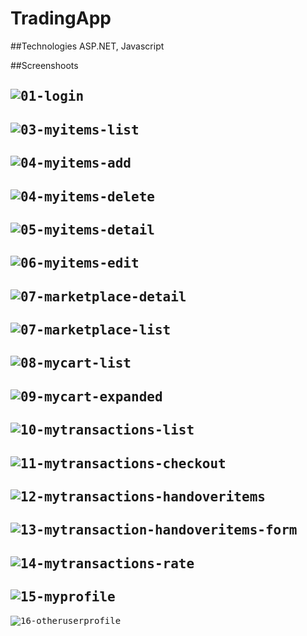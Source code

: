 # TradingApp

##Technologies
ASP.NET, Javascript

##Screenshoots

<kbd>![01-login](https://cloud.githubusercontent.com/assets/4319774/23604568/52786d0c-0294-11e7-961a-f983edd2ae66.png)</kbd>
-------
<kbd>![03-myitems-list](https://cloud.githubusercontent.com/assets/4319774/23604570/5278d116-0294-11e7-9303-434a8ba8f40f.png)</kbd>
-------
<kbd>![04-myitems-add](https://cloud.githubusercontent.com/assets/4319774/23604569/5278955c-0294-11e7-8804-e0a0a1e614aa.png)</kbd>
-------
<kbd>![04-myitems-delete](https://cloud.githubusercontent.com/assets/4319774/23604572/527bdd48-0294-11e7-87cc-dc667b7954fd.png)</kbd>
-------
<kbd>![05-myitems-detail](https://cloud.githubusercontent.com/assets/4319774/23604573/52801de0-0294-11e7-8f1b-548879c389c3.png)</kbd>
-------
<kbd>![06-myitems-edit](https://cloud.githubusercontent.com/assets/4319774/23604575/52a0f524-0294-11e7-8dbb-26332db4ccc8.png)</kbd>
-------
<kbd>![07-marketplace-detail](https://cloud.githubusercontent.com/assets/4319774/23604574/529f7230-0294-11e7-85bc-fc473105386e.png)</kbd>
-------
<kbd>![07-marketplace-list](https://cloud.githubusercontent.com/assets/4319774/23604577/52a1f47e-0294-11e7-9f39-0c4c8aa62ec4.png)</kbd>
-------
<kbd>![08-mycart-list](https://cloud.githubusercontent.com/assets/4319774/23604576/52a1ba18-0294-11e7-93da-ed59213fc166.png)</kbd>
-------
<kbd>![09-mycart-expanded](https://cloud.githubusercontent.com/assets/4319774/23604578/52a77f16-0294-11e7-8a55-2927c925c842.png)</kbd>
-------
<kbd>![10-mytransactions-list](https://cloud.githubusercontent.com/assets/4319774/23604579/52a8d85c-0294-11e7-9571-f1c680ab0ae1.png)</kbd>
-------
<kbd>![11-mytransactions-checkout](https://cloud.githubusercontent.com/assets/4319774/23604580/52c4c788-0294-11e7-933c-507679c7502e.png)</kbd>
-------
<kbd>![12-mytransactions-handoveritems](https://cloud.githubusercontent.com/assets/4319774/23604583/52c917d4-0294-11e7-9087-2a57229732f7.png)</kbd>
-------
<kbd>![13-mytransaction-handoveritems-form](https://cloud.githubusercontent.com/assets/4319774/23604582/52c8d986-0294-11e7-8728-f3a2c12d863c.png)</kbd>
-------
<kbd>![14-mytransactions-rate](https://cloud.githubusercontent.com/assets/4319774/23604581/52c8885a-0294-11e7-9665-3e841f6e109b.png)</kbd>
-------
<kbd>![15-myprofile](https://cloud.githubusercontent.com/assets/4319774/23604584/52d05206-0294-11e7-9513-6108ef0a44f9.png)</kbd>
-------
<kbd>![16-otheruserprofile](https://cloud.githubusercontent.com/assets/4319774/23604585/52d22ef0-0294-11e7-92ec-12cd1d71f8d4.png)</kbd>
